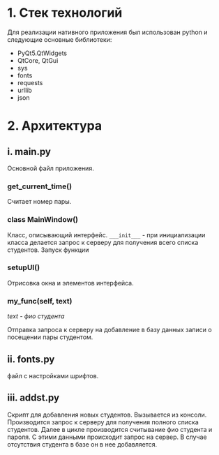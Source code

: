# 1. Стек технологий

Для реализации нативного приложения был использован python и следующие основные библиотеки: 
- PyQt5.QtWidgets
- QtCore, QtGui
- sys
- fonts
- requests
- urllib
- json

# 2. Архитектура

## i. main.py
Основной файл приложения.

### get_current_time()
Считает номер пары.

### class MainWindow()
Класс, описывающий интерфейс.
```___init___``` - при инициализации класса делается запрос к серверу для получения всего списка студентов. Запуск функции 

### setupUI()
Отрисовка окна и элементов интерфейса.

### my_func(self, text)
_text - фио студента_

Отправка запроса к серверу на добавление в базу данных записи о посещении пары студентом.

## ii. fonts.py

файл с настройками шрифтов.

## iii. addst.py

Скрипт для добавления новых студентов. Вызывается из консоли. Производится запрос к серверу для получения полного списка студентов. Далее в цикле производится считывание фио студента и пароля. С этими данными происходит запрос на сервер. В случае отсутствия студента в базе он в нее добавляется.
